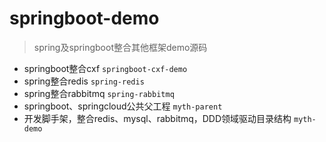 # springboot-demo
> spring及springboot整合其他框架demo源码

- springboot整合cxf `springboot-cxf-demo`
- spring整合redis `spring-redis`
- spring整合rabbitmq `spring-rabbitmq`
- springboot、springcloud公共父工程 `myth-parent`
- 开发脚手架，整合redis、mysql、rabbitmq，DDD领域驱动目录结构 `myth-demo`   